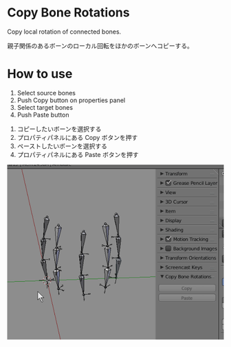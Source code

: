 # Copy Bone Rotations
Copy local rotation of connected bones.  

親子関係のあるボーンのローカル回転をほかのボーンへコピーする。

# How to use
1. Select source bones
1. Push Copy button on properties panel
1. Select target bones
1. Push Paste button

[]()
1. コピーしたいボーンを選択する
1. プロパティパネルにある Copy ボタンを押す
1. ペーストしたいボーンを選択する
1. プロパティパネルにある Paste ボタンを押す

![](https://github.com/dskjal/Copy-Bone-Rotations/blob/master/how-to-use.gif)

